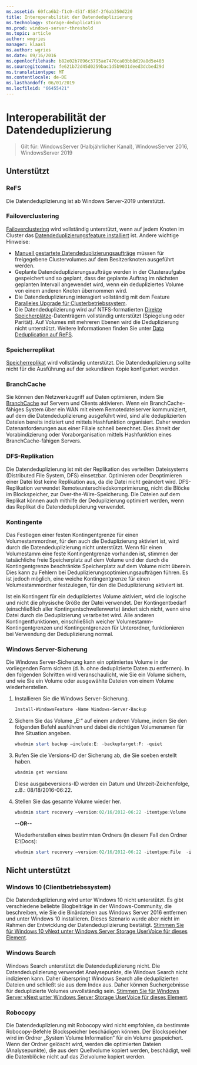 ```yaml
---
ms.assetid: 60fca6b2-f1c0-451f-858f-2f6ab350d220
title: Interoperabilität der Datendeduplizierung
ms.technology: storage-deduplication
ms.prod: windows-server-threshold
ms.topic: article
author: wmgries
manager: klaasl
ms.author: wgries
ms.date: 09/16/2016
ms.openlocfilehash: b82e02b7896c3795ae7470ca03bb8d19a8d5e403
ms.sourcegitcommit: fe621b72d45d0259bac1d5b9031deed3dcbed29d
ms.translationtype: MT
ms.contentlocale: de-DE
ms.lasthandoff: 06/01/2019
ms.locfileid: "66455421"
---
```

# <a name="data-deduplication-interoperability"></a>Interoperabilität der Datendeduplizierung

> Gilt für: WindowsServer (Halbjährlicher Kanal), WindowsServer 2016, WindowsServer 2019

## <a name="supported"></a>Unterstützt

### <a name="refs"></a>ReFS
Die Datendeduplizierung ist ab Windows Server-2019 unterstützt. 

### <a name="failover-clustering"></a>Failoverclustering

[Failoverclustering](../..//failover-clustering/failover-clustering-overview.md) wird vollständig unterstützt, wenn auf jedem Knoten im Cluster das [Datendeduplizierungsfeature installiert](install-enable.md#install-dedup) ist. Andere wichtige Hinweise:

* [Manuell gestartete Datendeduplizierungsaufträge](run.md#running-dedup-jobs-manually) müssen für freigegebene Clustervolumes auf dem Besitzerknoten ausgeführt werden.
* Geplante Datendeduplizierungsaufträge werden in der Clusteraufgabe gespeichert und so geplant, dass der geplante Auftrag im nächsten geplanten Intervall angewendet wird, wenn ein dedupliziertes Volume von einem anderen Knoten übernommen wird.
* Die Datendeduplizierung interagiert vollständig mit dem Feature [Paralleles Upgrade für Clusterbetriebssystem](../..//failover-clustering/cluster-operating-system-rolling-upgrade.md).
* Die Datendeduplizierung wird auf NTFS-formatierten [Direkte Speicherplätze](../storage-spaces/storage-spaces-direct-overview.md)-Datenträgern vollständig unterstützt (Spiegelung oder Parität). Auf Volumes mit mehreren Ebenen wird die Deduplizierung nicht unterstützt. Weitere Informationen finden Sie unter [Data Deduplication auf ReFS](#unsupported).

### <a name="storage-replica"></a>Speicherreplikat
[Speicherreplikat](../storage-replica/storage-replica-overview.md) wird vollständig unterstützt. Die Datendeduplizierung sollte nicht für die Ausführung auf der sekundären Kopie konfiguriert werden.

### <a name="branchcache"></a>BranchCache
Sie können den Netzwerkzugriff auf Daten optimieren, indem Sie [BranchCache](../../networking/branchcache/branchcache.md) auf Servern und Clients aktivieren. Wenn ein BranchCache-fähiges System über ein WAN mit einem Remotedateiserver kommuniziert, auf dem die Datendeduplizierung ausgeführt wird, sind alle deduplizierten Dateien bereits indiziert und mittels Hashfunktion organisiert. Daher werden Datenanforderungen aus einer Filiale schnell berechnet. Dies ähnelt der Vorabindizierung oder Voraborganisation mittels Hashfunktion eines BranchCache-fähigen Servers.

### <a name="dfs-replication"></a>DFS-Replikation
Die Datendeduplizierung ist mit der Replikation des verteilten Dateisystems (Distributed File System, DFS) einsetzbar. Optimieren oder Deoptimieren einer Datei löst keine Replikation aus, da die Datei nicht geändert wird. DFS-Replikation verwendet Remoteunterschiedskomprimierung, nicht die Blöcke im Blockspeicher, zur Over-the-Wire-Speicherung. Die Dateien auf dem Replikat können auch mithilfe der Deduplizierung optimiert werden, wenn das Replikat die Datendeduplizierung verwendet.

### <a name="quotas"></a>Kontingente
Das Festlegen einer festen Kontingentgrenze für einen Volumestammordner, für den auch die Deduplizierung aktiviert ist, wird durch die Datendeduplizierung nicht unterstützt. Wenn für einen Volumestamm eine feste Kontingentgrenze vorhanden ist, stimmen der tatsächliche freie Speicherplatz auf dem Volume und der durch die Kontingentgrenze beschränkte Speicherplatz auf dem Volume nicht überein. Dies kann zu Fehlern bei Deduplizierungsoptimierungsaufträgen führen. Es ist jedoch möglich, eine weiche Kontingentgrenze für einen Volumestammordner festzulegen, für den die Deduplizierung aktiviert ist. 

Ist ein Kontingent für ein dedupliziertes Volume aktiviert, wird die logische und nicht die physische Größe der Datei verwendet. Der Kontingentbedarf (einschließlich aller Kontingentschwellenwerte) ändert sich nicht, wenn eine Datei durch die Deduplizierung verarbeitet wird. Alle anderen Kontingentfunktionen, einschließlich weicher Volumestamm-Kontingentgrenzen und Kontingentgrenzen für Unterordner, funktionieren bei Verwendung der Deduplizierung normal.

### <a name="windows-server-backup"></a>Windows Server-Sicherung
Die Windows Server-Sicherung kann ein optimiertes Volume in der vorliegenden Form sichern (d. h. ohne deduplizierte Daten zu entfernen). In den folgenden Schritten wird veranschaulicht, wie Sie ein Volume sichern, und wie Sie ein Volume oder ausgewählte Dateien von einem Volume wiederherstellen.
1. Installieren Sie die Windows Server-Sicherung.  
    ```PowerShell
    Install-WindowsFeature -Name Windows-Server-Backup
    ```

2. Sichern Sie das Volume „E:“ auf einem anderen Volume, indem Sie den folgenden Befehl ausführen und dabei die richtigen Volumenamen für Ihre Situation angeben.  
    ```PowerShell
    wbadmin start backup –include:E: -backuptarget:F: -quiet
    ```
3. Rufen Sie die Versions-ID der Sicherung ab, die Sie soeben erstellt haben.

    ```PowerShell
    wbadmin get versions
    ```

    Diese ausgabeversions-ID werden ein Datum und Uhrzeit-Zeichenfolge, z.B.: 08/18/2016-06:22.

4. Stellen Sie das gesamte Volume wieder her.
    ```PowerShell
    wbadmin start recovery –version:02/16/2012-06:22 -itemtype:Volume  -items:E: -recoveryTarget:E:
    ```

    **--OR--**  

    Wiederherstellen eines bestimmten Ordners (in diesem Fall den Ordner E:\Docs):
    ```PowerShell
    wbadmin start recovery –version:02/16/2012-06:22 -itemtype:File  -items:E:\Docs  -recursive
    ```

## <a name="unsupported"></a>Nicht unterstützt

### <a name="windows-10-client-os"></a>Windows 10 (Clientbetriebssystem)
Die Datendeduplizierung wird unter Windows 10 nicht unterstützt. Es gibt verschiedene beliebte Blogbeiträge in der Windows-Community, die beschreiben, wie Sie die Binärdateien aus Windows Server 2016 entfernen und unter Windows 10 installieren. Dieses Szenario wurde aber nicht im Rahmen der Entwicklung der Datendeduplizierung bestätigt. [Stimmen Sie für Windows 10 vNext unter Windows Server Storage UserVoice für dieses Element](https://windowsserver.uservoice.com/forums/295056-storage/suggestions/9011008-add-deduplication-support-to-client-os).

### <a name="windows-search"></a>Windows Search
Windows Search unterstützt die Datendeduplizierung nicht. Die Datendeduplizierung verwendet Analysepunkte, die Windows Search nicht indizieren kann. Daher überspringt Windows Search alle deduplizierten Dateien und schließt sie aus dem Index aus. Daher können Suchergebnisse für deduplizierte Volumes unvollständig sein. [Stimmen Sie für Windows Server vNext unter Windows Server Storage UserVoice für dieses Element](https://windowsserver.uservoice.com/forums/295056-storage/suggestions/17888647-make-windows-search-service-work-with-data-dedupli).

### <a name="robocopy"></a>Robocopy
Die Datendeduplizierung mit Robocopy wird nicht empfohlen, da bestimmte Robocopy-Befehle Blockspeicher beschädigen können. Der Blockspeicher wird im Ordner „System Volume Information“ für ein Volume gespeichert. Wenn der Ordner gelöscht wird, werden die optimierten Dateien (Analysepunkte), die aus dem Quellvolume kopiert werden, beschädigt, weil die Datenblöcke nicht auf das Zielvolume kopiert werden.
